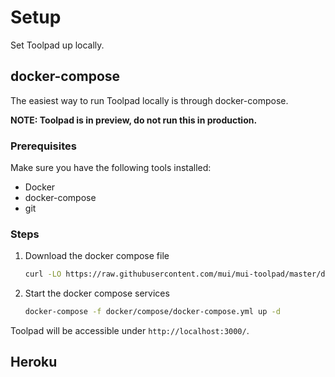 # Setup

<p class="description">Set Toolpad up locally.</p>

## docker-compose

The easiest way to run Toolpad locally is through docker-compose.

**NOTE: Toolpad is in preview, do not run this in production.**

### Prerequisites

Make sure you have the following tools installed:

- Docker
- docker-compose
- git

### Steps

1.  Download the docker compose file

    ```sh
    curl -LO https://raw.githubusercontent.com/mui/mui-toolpad/master/docker/compose/docker-compose.yml
    ```

1.  Start the docker compose services

    ```sh
    docker-compose -f docker/compose/docker-compose.yml up -d
    ```

Toolpad will be accessible under `http://localhost:3000/`.

## Heroku

<!-- TODO -->
